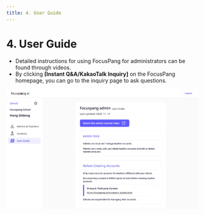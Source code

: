```yaml
---
title: 4. User Guide
---
```


# 4. User Guide

- Detailed instructions for using FocusPang for administrators can be found through videos.
- By clicking **[Instant Q&A/KakaoTalk Inquiry]** on the FocusPang homepage, you can go to the inquiry page to ask questions.

![](/img/en_admin/en_manager_1-4.jpg)
